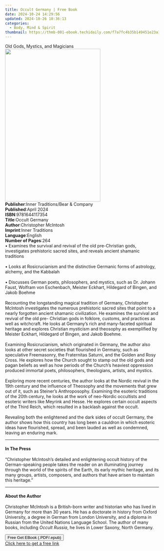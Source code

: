 ```yaml
---
title: Occult Germany | Free Book
date: 2024-10-24 14:29:56
updated: 2024-10-26 10:36:13
categories:
  - Body, Mind & Spirit
thumbnail: https://thmb-001-ebook.techidaily.com/f7a7fc4b35b149451e23a1e84c15e6c51c144652b69a1746927d78806200aa2f.jpg
---
```

<main id="book-container">
  <div class="flex flex-col">
    <div class="book-brief flex-1 py-6 px-4 sm:p-6 md:py-10 md:px-8">
      <!-- brief-->
      <div class="book-brief-main">Old Gods, Mystics, and Magicians</div>
    </div>
    <div
      class="book-meta-info flex-1 grid gap-4 col-start-1 col-end-3 row-start-1 sm:mb-6 sm:grid-cols-4 lg:gap-6 lg:col-start-2 lg:row-end-6 lg:row-span-6 lg:mb-0"
    >
      <div
        class="book-meta-info-left place-content-center mt-4 p-4 text-sm leading-6 col-start-2 col-span-2 dark:text-slate-400"
      >
        <img
          class="w-full h-500 object-cover rounded-lg sm:h-255 sm:col-span-2 lg:col-span-full"
          src="https://img-001-ebook.techidaily.com/75a7f7566eeb473710f2ab7d1229236d77dd7b6b6add27df9dc4abb2a45e2f01.jpg"
          alt=""
          width="312"
          height="500"
        />
      </div>
      <div
        class="book-meta-info-right mt-2 col-start-1 row-start-2 col-span-3 self-center"
      >
        <!-- meta data  -->
        <div class="flex flex-col px-4 md:px-8">
          <div class="flex-1">
            <strong>Publisher</strong>:<span class="px-2"
              >Inner Traditions/Bear &amp; Company</span
            >
          </div>
          <div class="flex-1">
            <strong>Published</strong>:<span class="px-2">April 2024</span>
          </div>
          <div class="flex-1">
            <strong>ISBN</strong>:<span class="px-2">9781644117354</span>
          </div>
          <div class="flex-1">
            <strong>Title</strong>:<span class="px-2">Occult Germany</span>
          </div>
          <div class="flex-1">
            <strong>Author</strong>:<span class="px-2"
              >Christopher McIntosh</span
            >
          </div>
          <div class="flex-1">
            <strong>Imprint</strong>:<span class="px-2">Inner Traditions</span>
          </div>
          <div class="flex-1">
            <strong>Language</strong>:<span class="px-2">English</span>
          </div>
          <div class="flex-1">
            <strong>Number of Pages</strong>:<span class="px-2">264</span>
          </div>
        </div>
      </div>
    </div>
    <div class="book-description flex-1 py-6 px-4 sm:p-6 md:py-10 md:px-8">
      <div class="book-description-main">
        <div accordion-content="" id="description">
          • Examines the survival and revival of the old pre-Christian gods,
          investigates prehistoric sacred sites, and reveals ancient shamanic
          traditions<br /><br />• Looks at Rosicrucianism and the distinctive
          Germanic forms of astrology, alchemy, and the Kabbalah<br /><br />•
          Discusses German poets, philosophers, and mystics, such as Dr. Johann
          Faust, Wolfram von Eschenbach, Meister Eckhart, Hildegard of Bingen,
          and Jakob Boehme<br /><br />Recounting the longstanding magical
          tradition of Germany, Christopher McIntosh investigates the numerous
          prehistoric sacred sites that point to a nearly forgotten ancient
          shamanic civilization. He examines the survival and revival of the old
          pre- Christian gods in folklore, customs, and practices as well as
          witchcraft. He looks at Germany’s rich and many-faceted spiritual
          heritage and explores Christian mysticism and theosophy as exemplified
          by Meister Eckhart, Hildegard of Bingen, and Jakob Boehme.<br /><br />Examining
          Rosicrucianism, which originated in Germany, the author also looks at
          other secret societies that flourished in Germany, such as speculative
          Freemasonry, the Fraternitas Saturni, and the Golden and Rosy Cross.
          He explores how the Church sought to stamp out the old gods and pagan
          beliefs as well as how periods of the Church’s heaviest oppression
          produced immortal poets, philosophers, theologians, artists, and
          mystics.<br /><br />Exploring more recent centuries, the author looks
          at the Nordic revival in the 19th century and the influence of
          Theosophy and the movements that grew out of it, such as Steiner’s
          Anthroposophy. Examining the esoteric traditions of the 20th century,
          he looks at the work of neo-Nordic occultists and esoteric writers
          like Meyrink and Hesse. He explores certain occult aspects of the
          Third Reich, which resulted in a backlash against the occult.<br /><br />Revealing
          both the enlightened and the dark sides of occult Germany, the author
          shows how this country has long been a cauldron in which esoteric
          ideas have flourished, spread, and been lauded as well as condemned,
          leaving an enduring mark.
        </div>
        <div class="accordion-fader"></div>
      </div>
    </div>
    <div class="book-excerpts flex-1 py-6 px-4 sm:p-6 md:py-10 md:px-8">
      <!-- excerpts-->
      <div class="book-excerpts-main">
        <hr />
        <h4 class="placeholder placeholder-heading">
          <span>In The Press</span>
        </h4>
        <p>
          “Christopher McIntosh’s detailed and enlightening occult history of
          the German-speaking people takes the reader on an illuminating journey
          through the world of the spirits of the Earth, its early mythic
          heritage, and its many groups, artists, composers, and authors that
          have arisen to maintain this heritage.”
        </p>
      </div>
    </div>
    <div class="book-about-author flex-1 py-6 px-4 sm:p-6 md:py-10 md:px-8">
      <!-- about author-->
      <div class="book-main-author-main">
        <hr />
        <h4 class="placeholder placeholder-heading">
          <span>About the Author</span>
        </h4>
        <p>
          Christopher McIntosh is a British-born writer and historian who has
          lived in Germany for more than 30 years. He has a doctorate in history
          from Oxford University, a degree in German from London University, and
          a diploma in Russian from the United Nations Language School. The
          author of many books, including <i>Occult Russia</i>, he lives in
          Lower Saxony, North Germany.
        </p>
      </div>
    </div>
    <div class="book-free-get flex-1 py-6 px-4 sm:p-6 md:py-10 md:px-8">
      <button
        id="btn-free-get"
        class="bg-blue-500 hover:bg-blue-700 text-white font-bold py-2 px-4 rounded"
      >
        Free Get EBook (.PDF/.epub)
      </button>
      <div id="countdown-display" class="px-2 text-lg mt-2"></div>
      <a
        id="free-link"
        class="hidden bg-blue-500 hover:bg-blue-700 text-white font-bold py-2 px-4 rounded"
        href="https://www.ebooks.com/en-us/book/211013573/occult-germany/christopher-mcintosh/"
        target="_blank"
        >Click here to get a free link</a
      >
    </div>
    <script>
      let countdownTime = 0;
      let countdownInterval = null;
      document
        .getElementById('btn-free-get')
        .addEventListener('click', startCountdown);
      function startCountdown() {
        countdownTime = new Date().getTime() + 60000 * 3;
        countdownInterval = setInterval(updateCountdown, 1000);
        document.getElementById('btn-free-get').disabled = true;
        document
          .getElementById('btn-free-get')
          .classList.add('bg-gray-500', 'cursor-not-allowed');
      }
      function updateCountdown() {
        let currentTime = new Date().getTime();
        let timeLeft = countdownTime - currentTime;
        let secondsLeft = Math.floor(timeLeft / 1000);
        document.getElementById('countdown-display').innerHTML =
          `Remaining time: ${secondsLeft} seconds.`;
        if (secondsLeft <= 0) {
          clearInterval(countdownInterval);
          document.getElementById('btn-free-get').classList.add('hidden');
          document.getElementById('free-link').classList.remove('hidden');
          document.getElementById('countdown-display').innerHTML = '';
        }
      }
    </script>
  </div>
</main>
